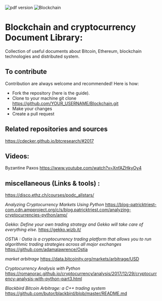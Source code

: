 ![pdf version](https://img.shields.io/bower/v/adminlte.svg)
![Blockchain](https://www.digimarc.com/public_images/blockchain-1500x600.jpg)

# Blockchain and cryptocurrency Document Library:
Collection of useful documents about Bitcoin, Ethereum, blockchain technologies and distributed system.
## To contribute
Contribution are always welcome and recommended! Here is how:

 * Fork the repository (here is the guide).
 * Clone to your machine git clone https://github.com/YOUR_USERNAME/Blockchain.git
 * Make your changes
 * Create a pull request

## Related repositories and sources
https://cdecker.github.io/btcresearch/#2017



## Videos:
Byzantine Paxos
https://www.youtube.com/watch?v=XnfAZHkyOy4

## miscellaneous (Links & tools) :

https://disco.ethz.ch/courses/podc_allstars/

*Analyzing Cryptocurrency Markets Using Python*
https://blog-patricktriest-com.cdn.ampproject.org/c/s/blog.patricktriest.com/analyzing-cryptocurrencies-python/amp/

*Gekko: Define your own trading strategy and Gekko will take care of everything else.*
https://gekko.wizb.it/

*OSTIA : Ostia is a cryptocurrency trading platform that allows you to run algorithmic trading strategies across all major exchanges*
https://github.com/adamalawrence/Ostia

*market arbitrage*
https://data.bitcoinity.org/markets/arbitrage/USD

*Cryptocurrency Analysis with Python*
https://romanorac.github.io/cryptocurrency/analysis/2017/12/29/cryptocurrency-analysis-with-python-part3.html

*Blackbird Bitcoin Arbitrage: a C++ trading system*
https://github.com/butor/blackbird/blob/master/README.md
